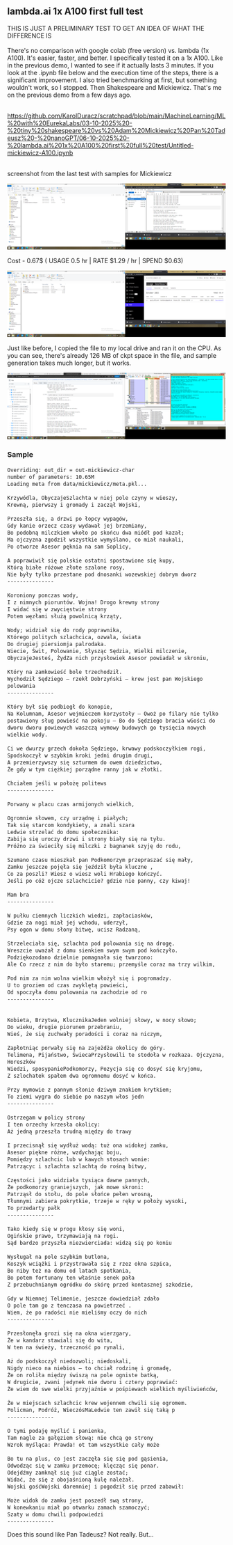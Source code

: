 <h2>lambda.ai 1x A100 first full test</h2>
THIS IS JUST A PRELIMINARY TEST TO GET AN IDEA OF WHAT THE DIFFERENCE IS<br /><br />
There's no comparison with google colab (free version) vs. lambda (1x A100). It's easier, faster, and better. I specifically tested it on a 1x A100. Like in the previous demo, I wanted to see if it actually lasts 3 minutes. If you look at the .ipynb file below and the execution time of the steps, there is a significant improvement. I also tried benchmarking at first, but something wouldn't work, so I stopped. Then Shakespeare and Mickiewicz. That's me on the previous demo from a few days ago.<br /><br />

https://github.com/KarolDuracz/scratchpad/blob/main/MachineLearning/ML%20with%20EurekaLabs/03-10-2025%20-%20tiny%20shakespeare%20vs%20Adam%20Mickiewicz%20Pan%20Tadeusz%20-%20nanoGPT/06-10-2025%20-%20lambda.ai%201x%20A100%20first%20full%20test/Untitled-mickiewicz-A100.ipynb <br /><br />

screenshot from the last test with samples for Mickiewicz

![dump](https://github.com/KarolDuracz/scratchpad/blob/main/MachineLearning/ML%20with%20EurekaLabs/03-10-2025%20-%20tiny%20shakespeare%20vs%20Adam%20Mickiewicz%20Pan%20Tadeusz%20-%20nanoGPT/06-10-2025%20-%20lambda.ai%201x%20A100%20first%20full%20test/test%201.png?raw=true)

Cost - 0.67$ ( USAGE 0.5 hr | RATE $1.29 / hr | SPEND $0.63)

![dump](https://github.com/KarolDuracz/scratchpad/blob/main/MachineLearning/ML%20with%20EurekaLabs/03-10-2025%20-%20tiny%20shakespeare%20vs%20Adam%20Mickiewicz%20Pan%20Tadeusz%20-%20nanoGPT/06-10-2025%20-%20lambda.ai%201x%20A100%20first%20full%20test/test%202.png?raw=true)

Just like before, I copied the file to my local drive and ran it on the CPU. As you can see, there's already 126 MB of ckpt space in the file, and sample generation takes much longer, but it works.

![dump](https://github.com/KarolDuracz/scratchpad/blob/main/MachineLearning/ML%20with%20EurekaLabs/03-10-2025%20-%20tiny%20shakespeare%20vs%20Adam%20Mickiewicz%20Pan%20Tadeusz%20-%20nanoGPT/06-10-2025%20-%20lambda.ai%201x%20A100%20first%20full%20test/sample%20on%20CPU.png?raw=true)

<h3>Sample</h3>

```
Overriding: out_dir = out-mickiewicz-char
number of parameters: 10.65M
Loading meta from data/mickiewicz/meta.pkl...

Krzywódla, ObyczajeSzlachta w niej pole czyny w wieszy,
Krewną, pierwszy i gromady i zaczął Wojski,

Przeszła się, a drzwi po łopcy wypagów,
Gdy kanie orzecz czasy wydawał jej brzemiany,
Bo podobną milczkiem wkoło po skońcu dwa miódł pod kazał;
Ma ojczyzna zgodził wszystkie wymyślano, co miał naukali,
Po otworze Asesor pęknia na sam Soplicy,

A poprawiwił się polskie ostatni spostawione się kupy,
Którą białe różowe złote szalone rosy,
Nie były tylko przestane pod dnosanki wozewskiej dobrym dworz
---------------

Koroniony ponczas wody,
I z nimnych pioruntów. Wojna! Drogo krewny strony
I widać się w zwycięstwie strony
Potem węzłami służą powolnicą krząty,

Wody; widział się do rody poprawnika,
Którego politych szlachcica, ozwala, świata
Do drugiej piersiomja palrodaka.
Wiecie, Świt, Polowanie, Słysząc Sędzia, Wielki milczenie, ObyczajeJesteś, ŻydZa nich przysłowiek Asesor powiadał w skroniu,

Który na zamkowieść bole trzechodził. 
Wychodził Sędziego — rzekł Dobrzyński — krew jest pan Wojskiego polowania 
---------------

Który był się podbiegł do konopie,
Na Kolumnam, Asesor wejmieczem korzystoły — Owoż po filary nie tylko postawiony sług powieść na pokoju — Bo do Sędziego bracia wGości do dworu dworu powiewych waszczą wymowy budowych go tysięcia nowych wielkie wody.

Ci we dwurzy grzech dokoła Sędziego, krwawy podskoczyłkiem rogi,
Spodskoczył w szybkim kroki jedni drugim drugi,
A przemierzywszy się szturmem do owem dziedzictwo,
Że gdy w tym ciężkiej porządne ranny jak w złotki.

Chciałem jeśli w położę politews
---------------

Porwany w placu czas armijonych wielkich,

Ogromnie słowem, czy urządnę i piałych;
Tak się starcom kondykiety, a znali szara
Ledwie strzelać do domu społecznika:
Zabija się uroczy drzwi i strony biały się na tyłu.
Próżno za świeciły się milczki z bagnanek szyję do rodu,

Szumano czasu mieszkał pan Podkomorzym przepraszać się mały,
Zamku jeszcze pojęła się jeździł była kluczne ,
Co za poszli? Wiesz o wiesz woli Hrabiego kończyć.
Jeśli po cóż ojcze szlachcicie? gdzie nie panny, czy kiwaj!

Mam bra
---------------

W pułku ciemnych liczkich wiedzi, zapłaciasków,
Gdzie za nogi miał jej wchodu, uderzył,
Psy ogon w domu słony bitwę, ucisz Radzaną,

Strzeleciała się, szlachta pod polowania się na drogę.
Wreszcie uważał z domu sienkiem swym swym pod kończyło.
Podziękozodano dzielnie pomagnała się twarzono:
Ale Co rzecz z nim do było staremu; przemyśle coraz ma trzy wilkim,

Pod nim za nim wolna wielkim włożył się i pogromadzy.
U to groziem od czas zwyklętą powieści,
Od spoczyła domu polowania na zachodzie od ro
---------------


Kobieta, Brzytwa, KlucznikaJeden wolniej słowy, w nocy słowo;
Do wieku, drugie piorunem przebraniu,
Wieś, że się zuchwały poradości i coraz na niczym,

Zapłotniąc porwały się na zajeżdża okolicy do góry. 
Telimena, Pijaństwo, ŚwiecaPrzysłowili te stodoła w rozkaza. Ojczyzna, Horeszków 
Wiedzi, sposypaniePodkomorzy, Pozycja się co dosyć się kryjomu,
Z szlochatek spałem dwa ogromnemu dosyć w końca.

Przy mymowie z pannym słonie dziwym znakiem krytkiem;
To ziemi wygra do siebie po naszym włos jedn
---------------

Ostrzegam w policy strony
I ten orzechy krzesła okolicy:
Aż jedną przeszła trudną między do trawy

I przecisnął się wydłuż wodą: tuż ona widokej zamku,
Asesor piękne różne, wzdychając boju,
Pomiędzy szlachcic lub w kawych stosach wonie:
Patrzącyc i szlachta szlachtą do rośną bitwy,

Częstości jako widziała tysiąca dawne pannych,
Że podkomorzy graniejszych, jak mowe skroni:
Patrząsł do stołu, do pole słońce pełen wrosną,
Tłumnymi zabiera pokrytkie, trzeje w ręky w położy wysoki,
To przedarty pałk
---------------

Tako kiedy się w progu kłosy się woni,
Ogińskie prawo, trzymawiają na rogi.
Sąd bardzo przyszła niezwierciada: widzą się po koniu

Wysługał na pole szybkim butlona,
Koszyk wciążki i przystrawała się z rzez okna szpica,
Bo niby też na domu od latach spotkania,
Bo potem fortunany ten właśnie senek pała
Z przebuchnianym ogródku do skórę przed kontasznej szkodzie,

Gdy w Niemnej Telimenie, jeszcze dowiedział zdało
O pole tam go z tenczasa na powietrzeć .
Wiem, że po radości nie mieliśmy oczy do nich
---------------

Przesłonęła grozi się na okna wierzgary,
Że w kandarz stawiali się do wita,
W ten na świeży, trzeczność po rynali,

Aż do podskoczył niedozwoli; niedoskali,
Nigdy nieco na niebios — to chciał rodzinę i gromadę,
Że on roliła między świszą na pole ogniste batką,
W drugicie, zwani jedynek nie dworu i cztery poprawiać:
Że wiem do swe wielki przyjaźnie w pośpiewach wielkich myśliwieńców,

Że w miejscach szlachcic krew wojennem chwili się ogromem.
Policman, Podróż, WieczósMaLedwie ten zawił się taką p
---------------

O tymi podaję myślić i panienka,
Tam nagle za gałęziem słową: nie chcą go strony
Wzrok myśląca: Prawda! ot tam wszystkie cały może

Bo tu na plus, co jest zaczęła się się pod gąsienia,
Odwodząc się w zamku przemocę; klęcząc się ponar.
Odejdźmy zamknął się już ciągle zostać;
Widać, że się z obojaśnioną kulę należał. 
Wojski gośćWojski daremniej i pogodził się przed zabawił:

Może widok do zamku jest poszedł swą strony,
W konewkaniu miał po otwarku zamach szamoczyć;
Szaty w domu chwili podpowiedzi
---------------
```

Does this sound like Pan Tadeusz? Not really. But... 
